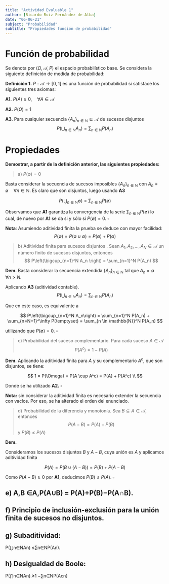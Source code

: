 ```yaml
---
title: "Actividad Evaluable 1"
author: [Ricardo Ruiz Fernández de Alba]
date: "06-06-21"
subject: "Probabilidad"
subtitle: "Propiedades función de probabilidad"
---
```


# Función de probabilidad

Se denota por $(\Omega, \mathcal{A},P)$ el espacio probabilístico base. Se considera la siguiente definición de medida de probabilidad:

**Definición 1.**  $P : \mathcal{A} \rightarrow[0,1]$ es una función de probabilidad si satisface los siguientes tres axiomas:

**A1.** $P(A) \geq 0, \quad \forall A \in \mathcal{A}$

**A2.** $P(\Omega) = 1$

**A3.** Para cualquier secuencia $\{A_n\}_{n \in \mathbb{N}} \subseteq \mathcal{A}$ de sucesos disjuntos
$$
P\left(\bigcup_{n\in \mathbb{N}}A_n\right) = \sum_{n∈\mathbb{N}} P(A_n)
$$

# Propiedades

**Demostrar, a partir de la definición anterior, las siguientes propiedades:**

> a) $P(\emptyset) = 0$

Basta considerar la secuencia de sucesos imposibles $\{ A_n \}_{n \in \mathbb{N}}$ con $A_n = \emptyset \quad \forall n \in \mathbb{N}$. Es claro que son disjuntos, luego usando **A3**

$$
P\left(\bigcup_{n \in \mathbb{N}} \emptyset \right) = \sum_{n \in \mathbb{N}} P(\emptyset)
$$

Observamos que **A1** garantiza la convergencia de la serie $\sum_{n \in \mathbb{N}} P(\emptyset)$ lo cual, de nuevo por **A1** se da si y sólo si $P(\emptyset) = 0$. $\square$

**Nota**: Asumiendo aditividad finita la prueba se deduce con mayor facilidad:
$$
P(\emptyset) = P(\emptyset \cup \emptyset) = P(\emptyset)+ P(\emptyset) 
$$

> b) Aditividad finita para sucesos disjuntos .
> Sean $A_1, A_2, \dots, A_N \in \mathcal{A}$ un número finito de sucesos disjuntos, entonces
> $$
P\left(\bigcup_{n=1}^N A_n \right) = \sum_{n=1}^N P(A_n)
$$

**Dem.**
Basta considerar la secuencia extendida $\{A_n \}_{n \in \mathbb{N}}$ tal que $A_n = \emptyset \quad \forall n \gt N$. 

Aplicando **A3** (aditividad contable).
$$
P\left(\bigcup_{n \in \mathbb{N}} A_n \right) = \sum_{n \in \mathbb{N}} P(A_n)
$$

Que en este caso, es equivalente a 

$$
P\left(\bigcup_{n=1}^N A_n\right) = \sum_{n=1}^N P(A_n) + \sum_{n=N+1}^\infty P(\emptyset) =  \sum_{n \in \mathbb{N}}^N P(A_n)
$$

utilizando que $P(\emptyset) = 0.$ $\square$

> c) Probabilidad del suceso complementario. Para cada suceso $A \in \mathcal{A}$
$$
P(A^c) = 1 - P(A)
$$

**Dem.**
Aplicando la aditividad finita para $A$ y su complementario $A^c$, que son disjuntos, se tiene:

$$
1 = P(\Omega) = P(A \cup A^c) = P(A) + P(A^c) \\
$$

Donde se ha utilizado **A2.** $\square$

**Nota:** sin considerar la aditividad finita es necesario extender la secuencia con vacíos. Por eso, se ha alterado el orden del enunciado.

> d) Probabilidad de la diferencia y monotonía. Sea $B \subseteq A \in \mathcal{A}$, entonces
$$
P(A −B) = P(A) −P(B)
$$ y $P(B) \leq P(A)$

**Dem.**

Consideramos los sucesos disjuntos $B$ y $A-B$, cuya unión es $A$ y aplicamos aditividad finita

$$
P(A) = P(B \cup (A-B)) = P(B) + P(A-B)
$$

Como $P(A-B) \geq 0$ por **A1**, deducimos $P(B) \leq P(A)$. $\square$

## e) A,B ∈A,P(A∪B) = P(A)+P(B)−P(A∩B).

## f) Principio de inclusión-exclusión para la unión finita de sucesos no disjuntos.

## g) Subaditividad: 

P(⋃n∈NAn) ≤∑n∈NP(An).

## h) Desigualdad de Boole: 

P(⋂n∈NAn).≥1 −∑n∈NP(Acn)